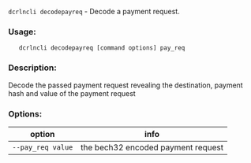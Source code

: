 `dcrlncli decodepayreq` - Decode a payment request.

### Usage:
```
   dcrlncli decodepayreq [command options] pay_req
```

### Description:
   Decode the passed payment request revealing the destination, payment hash and value of the payment request

### Options:
|option|info|
|--|--|
|`--pay_req value`|  the bech32 encoded payment request|
   
